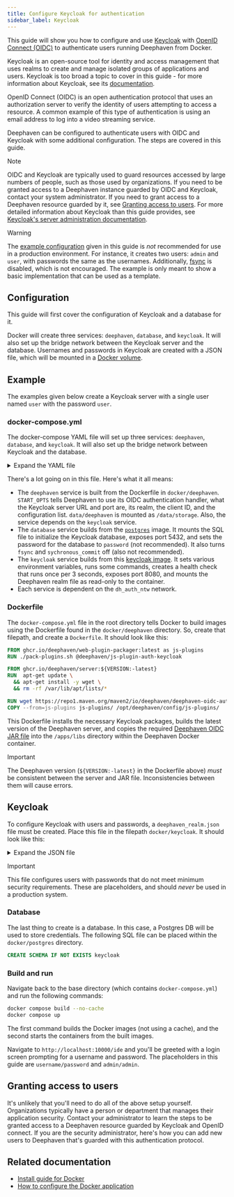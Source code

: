 ```yaml
---
title: Configure Keycloak for authentication
sidebar_label: Keycloak
---
```


This guide will show you how to configure and use [Keycloak](https://www.keycloak.org/) with [OpenID Connect (OIDC)](https://openid.net/developers/how-connect-works/) to authenticate users running Deephaven from Docker.

Keycloak is an open-source tool for identity and access management that uses realms to create and manage isolated groups of applications and users. Keycloak is too broad a topic to cover in this guide - for more information about Keycloak, see its [documentation](https://www.keycloak.org/documentation).

OpenID Connect (OIDC) is an open authentication protocol that uses an authorization server to verify the identity of users attempting to access a resource. A common example of this type of authentication is using an email address to log into a video streaming service.

Deephaven can be configured to authenticate users with OIDC and Keycloak with some additional configuration. The steps are covered in this guide.

> [!NOTE]
> OIDC and Keycloak are typically used to guard resources accessed by large numbers of people, such as those used by organizations. If you need to be granted access to a Deephaven instance guarded by OIDC and Keycloak, contact your system administrator. If you need to grant access to a Deephaven resource guarded by it, see [Granting access to users](#granting-access-to-users). For more detailed information about Keycloak than this guide provides, see [Keycloak's server administration documentation](https://www.keycloak.org/docs/latest/server_admin/).

> [!WARNING]
> The [example configuration](#example) given in this guide is _not_ recommended for use in a production environment. For instance, it creates two users: `admin` and `user`, with passwords the same as the usernames. Additionally, [fsync](https://man7.org/linux/man-pages/man2/fsync.2.html) is disabled, which is not encouraged. The example is only meant to show a basic implementation that can be used as a template.

## Configuration

This guide will first cover the configuration of Keycloak and a database for it.

Docker will create three services: `deephaven`, `database`, and `keycloak`. It will also set up the bridge network between the Keycloak server and the database. Usernames and passwords in Keycloak are created with a JSON file, which will be mounted in a [Docker volume](../../conceptual/docker-data-volumes.md).

## Example

The examples given below create a Keycloak server with a single user named `user` with the password `user`.

### docker-compose.yml

The docker-compose YAML file will set up three services: `deephaven`, `database`, and `keycloak`. It will also set up the bridge network between Keycloak and the database.

<details>
<summary> Expand the YAML file </summary>

```yaml
services:
  deephaven:
    container_name: deephaven
    build:
      context: docker/deephaven
    environment:
      START_OPTS: -Xmx4g
        -DAuthHandlers=io.deephaven.authentication.oidc.OidcAuthenticationHandler
        -Dauthentication.oidc.keycloak.url=http://10.222.1.10:8080
        -Dauthentication.oidc.keycloak.realm=deephaven_core
        -Dauthentication.oidc.keycloak.clientId=deephaven
        -Dauthentication.client.configuration.list=AuthHandlers,authentication.oidc.keycloak.url,authentication.oidc.keycloak.realm,authentication.oidc.keycloak.clientId
    ports:
      - "10000:10000"
    volumes:
      - ./data/deephaven:/data/storage
    depends_on:
      keycloak:
        condition: service_healthy
    networks:
      - dh_auth_ntw

  database:
    image: postgres:14.2
    container_name: postgres
    hostname: postgres
    volumes:
      - ./docker/postgres/init-keycloak.sql:/docker-entrypoint-initdb.d/init-keycloak.sql:ro
    expose:
      - 5432
    environment:
      - POSTGRES_PASSWORD=password
    command: postgres -c fsync=off -c synchronous_commit=off
    networks:
      - dh_auth_ntw

  keycloak:
    image: quay.io/keycloak/keycloak:19.0.1
    container_name: keycloak
    environment:
      - KEYCLOAK_LOGLEVEL=ALL
      - KEYCLOAK_ADMIN=admin
      - KEYCLOAK_ADMIN_PASSWORD=admin
      - DB_VENDOR=postgres
      - DB_ADDR=postgres
      - DB_DATABASE=postgres
      - DB_USER=postgres
      - DB_SCHEMA=keycloak
      - DB_PASSWORD=password
    command:
      - start-dev
      - --db postgres
      - --db-url-host postgres
      - --db-url-database postgres
      - --db-username postgres
      - --db-password password
      - --db-schema keycloak
      - --import-realm
      - --health-enabled=true
    healthcheck:
      test: ["CMD", "curl", "-f", "http://localhost:8080/health/ready"]
      interval: 3s
      timeout: 2s
      retries: 60
    ports:
      - "8080:8080"
    volumes:
      - ./docker/keycloak/deephaven_realm.json:/opt/keycloak/data/import/deephaven_realm.json:ro
    depends_on:
      - database
    networks:
      dh_auth_ntw:
        ipv4_address: 10.222.1.10

networks:
  dh_auth_ntw:
    driver: bridge
    ipam:
      config:
        - subnet: 10.222.1.0/24
```

</details>

There's a lot going on in this file. Here's what it all means:

- The `deephaven` service is built from the Dockerfile in `docker/deephaven`. `START_OPTS` tells Deephaven to use its OIDC authentication handler, what the Keycloak server URL and port are, its realm, the client ID, and the configuration list. `data/deephaven` is mounted as `/data/storage`. Also, the service depends on the `keycloak` service.
- The `database` service builds from the [`postgres`](https://hub.docker.com/_/postgres) image. It mounts the SQL file to initialize the Keycloak database, exposes port 5432, and sets the password for the database to `password` (not recommended). It also turns `fsync` and `sychronous_commit` off (also not recommended).
- The `keycloak` service builds from this [keycloak image](https://quay.io/repository/keycloak/keycloak). It sets various environment variables, runs some commands, creates a health check that runs once per 3 seconds, exposes port 8080, and mounts the Deephaven realm file as read-only to the container.
- Each service is dependent on the `dh_auth_ntw` network.

### Dockerfile

The `docker-compose.yml` file in the root directory tells Docker to build images using the Dockerfile found in the `docker/deephaven` directory. So, create that filepath, and create a `Dockerfile`. It should look like this:

```dockerfile
FROM ghcr.io/deephaven/web-plugin-packager:latest as js-plugins
RUN ./pack-plugins.sh @deephaven/js-plugin-auth-keycloak

FROM ghcr.io/deephaven/server:${VERSION:-latest}
RUN  apt-get update \
  && apt-get install -y wget \
  && rm -rf /var/lib/apt/lists/*

RUN wget https://repo1.maven.org/maven2/io/deephaven/deephaven-oidc-authentication-provider/${VERSION:-latest}/deephaven-oidc-authentication-provider-${VERSION:-latest}.jar -P /apps/libs/
COPY --from=js-plugins js-plugins/ /opt/deephaven/config/js-plugins/
```

This Dockerfile installs the necessary Keycloak packages, builds the latest version of the Deephaven server, and copies the required [Deephaven OIDC JAR file](https://repo1.maven.org/maven2/io/deephaven/deephaven-oidc-authentication-provider/0.36.0/deephaven-oidc-authentication-provider-0.36.0.jar) into the `/apps/libs` directory within the Deephaven Docker container.

> [!IMPORTANT]
> The Deephaven version (`${VERSION:-latest}` in the Dockerfile above) _must_ be consistent between the server and JAR file. Inconsistencies between them will cause errors.

## Keycloak

To configure Keycloak with users and passwords, a `deephaven_realm.json` file must be created. Place this file in the filepath `docker/keycloak`. It should look like this:

<details>
<summary> Expand the JSON file </summary>

```json
{
  "realm": "deephaven_core",
  "enabled": true,
  "users": [
    {
      "username": "user",
      "enabled": true,
      "credentials": [
        {
          "type": "password",
          "value": "user"
        }
      ],
      "realmRoles": ["user"]
    },
    {
      "username": "admin",
      "enabled": true,
      "credentials": [
        {
          "type": "password",
          "value": "admin"
        }
      ],
      "realmRoles": ["user", "admin"]
    }
  ],
  "roles": {
    "realm": [
      {
        "name": "user",
        "description": "User privileges"
      },
      {
        "name": "admin",
        "description": "Administrator privileges"
      }
    ]
  },
  "defaultRoles": ["user"],
  "clients": [
    {
      "clientId": "deephaven",
      "name": "Deephaven Core",
      "description": "Deephaven Core, a real-time query engine",
      "rootUrl": "",
      "adminUrl": "",
      "baseUrl": "",
      "surrogateAuthRequired": false,
      "enabled": true,
      "publicClient": true,
      "alwaysDisplayInConsole": true,
      "clientAuthenticatorType": "client-secret",
      "redirectUris": [
        "http://127.0.0.1:10000/*",
        "https://127.0.0.1:8443/*",
        "http://localhost:10000/*",
        "https://localhost:8443/*"
      ],
      "webOrigins": ["+"],
      "notBefore": 0,
      "bearerOnly": false,
      "consentRequired": false,
      "standardFlowEnabled": true,
      "implicitFlowEnabled": false,
      "directAccessGrantsEnabled": true,
      "serviceAccountsEnabled": false,
      "frontchannelLogout": true,
      "protocol": "openid-connect",
      "attributes": {
        "oidc.ciba.grant.enabled": "false",
        "client.secret.creation.time": "1672520481",
        "backchannel.logout.session.required": "true",
        "backchannel.logout.revoke.offline.tokens": "false",
        "backchannel.logout.url": "",
        "post.logout.redirect.uris": "+",
        "display.on.consent.screen": "false",
        "oauth2.device.authorization.grant.enabled": "false",
        "request.uris": "",
        "consent.screen.text": "",
        "frontchannel.logout.url": "",
        "login_theme": ""
      },
      "authenticationFlowBindingOverrides": {},
      "fullScopeAllowed": true,
      "nodeReRegistrationTimeout": -1,
      "defaultClientScopes": [
        "web-origins",
        "acr",
        "roles",
        "profile",
        "email"
      ],
      "optionalClientScopes": [
        "address",
        "phone",
        "offline_access",
        "microprofile-jwt"
      ],
      "access": {
        "view": true,
        "configure": true,
        "manage": true
      },
      "authorizationServicesEnabled": false
    }
  ]
}
```

</details>

> [!IMPORTANT]
> This file configures users with passwords that do not meet minimum security requirements. These are placeholders, and should _never_ be used in a production system.

### Database

The last thing to create is a database. In this case, a Postgres DB will be used to store credentials. The following SQL file can be placed within the `docker/postgres` directory.

```sql
CREATE SCHEMA IF NOT EXISTS keycloak
```

### Build and run

Navigate back to the base directory (which contains `docker-compose.yml`) and run the following commands:

```bash
docker compose build --no-cache
docker compose up
```

The first command builds the Docker images (not using a cache), and the second starts the containers from the built images.

Navigate to `http://localhost:10000/ide` and you'll be greeted with a login screen prompting for a username and password. The placeholders in this guide are `username/password` and `admin/admin`.

## Granting access to users

It's unlikely that you'll need to do all of the above setup yourself. Organizations typically have a person or department that manages their application security. Contact your administrator to learn the steps to be granted access to a Deephaven resource guarded by Keycloak and OpenID connect. If you are the security administrator, here's how you can add new users to Deephaven that's guarded with this authentication protocol.

<!-- TODO: Section on adding new users to the Keycloak realm -->

## Related documentation

- [Install guide for Docker](../../getting-started/docker-install.md)
- [How to configure the Docker application](../configuration/docker-application.md)
